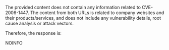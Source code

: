 The provided content does not contain any information related to CVE-2006-1447. The content from both URLs is related to company websites and their products/services, and does not include any vulnerability details, root cause analysis or attack vectors.

Therefore, the response is:

NOINFO